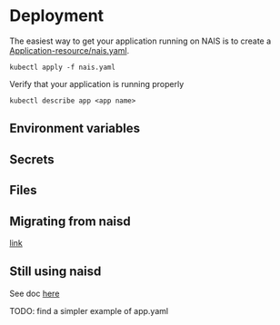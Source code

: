 # Deployment

The easiest way to get your application running on NAIS is to create a [Application-resource/nais.yaml](https://github.com/nais/naiserator/blob/master/examples/app.yaml).

`kubectl apply -f nais.yaml`

Verify that your application is running properly

`kubectl describe app <app name>`

## Environment variables

## Secrets

## Files

## Migrating from naisd

[link](migrating_from_naisd)

## Still using naisd

See doc [here](naisd.md)


TODO: find a simpler example of app.yaml
